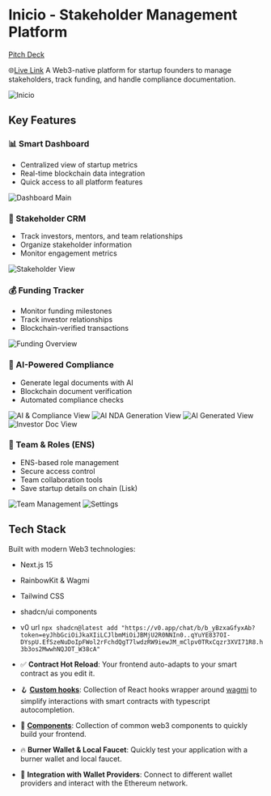 # Inicio - Stakeholder Management Platform 
[Pitch Deck](https://docs.google.com/presentation/d/1tuXAihf2nlqIBGD8T9focEzE0Tk2vcUFiYZa-q0LhFs/edit?usp=sharing )


🌐[Live Link](https://inicio-crm.vercel.app/)
A Web3-native platform for startup founders to manage stakeholders, track funding, and handle compliance documentation.

![Inicio](./pics/Home.png)

## Key Features

### 📊 Smart Dashboard
- Centralized view of startup metrics
- Real-time blockchain data integration
- Quick access to all platform features

![Dashboard Main](./pics/Dashboard.png)

### 👥 Stakeholder CRM
- Track investors, mentors, and team relationships
- Organize stakeholder information
- Monitor engagement metrics

![Stakeholder View](./pics/StakeholdeCRM.png)

### 💰 Funding Tracker
- Monitor funding milestones
- Track investor relationships
- Blockchain-verified transactions

![Funding Overview](./pics/Funding_racker.png)

### 📝 AI-Powered Compliance
- Generate legal documents with AI
- Blockchain document verification
- Automated compliance checks

![AI & Compliance View](./pics/AI_Legal_Doc.png)
![AI NDA Generation View](./pics/NDA_Gen.png)
![AI Generated View](./pics/Generated_NDA.png)
![Investor Doc View](./pics/investor.png)



### 👥 Team & Roles (ENS)
- ENS-based role management
- Secure access control
- Team collaboration tools
- Save startup details on chain (Lisk)

![Team Management](./pics/Team_Roles.png)
![Settings](./pics/Settings.png)


## Tech Stack

Built with modern Web3 technologies:
- Next.js 15
- RainbowKit & Wagmi
- Tailwind CSS
- shadcn/ui components
- v0 url 
`
npx shadcn@latest add "https://v0.app/chat/b/b_yBzxaGfyxAb?token=eyJhbGciOiJkaXIiLCJlbmMiOiJBMjU2R0NNIn0..qYuYE837OI-DYspU.EfSzeNuDoIpFWol2rFchdQgT7lwdzRW9iewJM_mClpv0TRxCqzr3XVI71R8.h3b3os2MwwhNQJOT_W38cA"
`

- ✅ **Contract Hot Reload**: Your frontend auto-adapts to your smart contract as you edit it.
- 🪝 **[Custom hooks](https://docs.scaffoldeth.io/hooks/)**: Collection of React hooks wrapper around [wagmi](https://wagmi.sh/) to simplify interactions with smart contracts with typescript autocompletion.
- 🧱 [**Components**](https://docs.scaffoldeth.io/components/): Collection of common web3 components to quickly build your frontend.
- 🔥 **Burner Wallet & Local Faucet**: Quickly test your application with a burner wallet and local faucet.
- 🔐 **Integration with Wallet Providers**: Connect to different wallet providers and interact with the Ethereum network.

